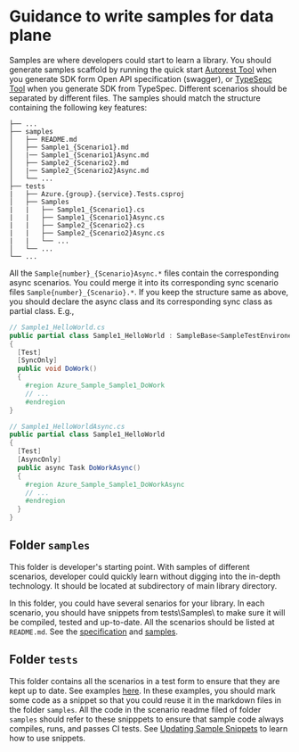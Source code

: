 # Guidance to write samples for data plane
Samples are where developers could start to learn a library. You should generate samples scaffold by running the quick start [Autorest Tool](https://github.com/Azure/azure-sdk-for-net/blob/main/doc/DataPlaneCodeGeneration/Autorest_DataPlane_Quickstart.md#create-starter-package) when you generate SDK form Open API specification (swagger), or [TypeSepc Tool](https://github.com/Azure/azure-sdk-for-net/blob/main/doc/DataPlaneCodeGeneration/AzureSDKPackage_Setup.md) when you generate SDK from TypeSpec. Different scenarios should be separated by different files. The samples should match the structure containing the following key features:
```
├── ...
├── samples
│   ├── README.md
│   ├── Sample1_{Scenario1}.md
│   |── Sample1_{Scenario1}Async.md
│   ├── Sample2_{Scenario2}.md
│   |── Sample2_{Scenario2}Async.md
│   └── ...
├── tests
|   ├── Azure.{group}.{service}.Tests.csproj
│   ├── Samples
|   |   ├── Sample1_{Scenario1}.cs
|   |   ├── Sample1_{Scenario1}Async.cs
|   |   ├── Sample2_{Scenario2}.cs
|   |   ├── Sample2_{Scenario2}Async.cs
|   |   └── ...
│   └── ...
└── ...
```
All the `Sample{number}_{Scenario}Async.*` files contain the corresponding async scenarios. You could merge it into its corresponding sync scenario files `Sample{number}_{Scenario}.*`. If you keep the structure same as above, you should declare the async class and its corresponding sync class as partial class. E.g.,
```C#
// Sample1_HelloWorld.cs
public partial class Sample1_HelloWorld : SampleBase<SampleTestEnvironent>
{
  [Test]
  [SyncOnly]
  public void DoWork()
  {
    #region Azure_Sample_Sample1_DoWork
    // ...
    #endregion
}

// Sample1_HelloWorldAsync.cs
public partial class Sample1_HelloWorld
{
  [Test]
  [AsyncOnly]
  public async Task DoWorkAsync()
  {
    #region Azure_Sample_Sample1_DoWorkAsync
    // ...
    #endregion
  }
}
```

## Folder `samples`
This folder is developer's starting point. With samples of different scenarios, developer could quickly learn without digging into the in-depth technology. It should be located at subdirectory of main library directory. 

In this folder, you could have several senarios for your library. In each scenario, you should have snippets from tests\Samples\ to make sure it will be compiled, tested and up-to-date. All the scenarios should be listed at `README.md`. See the [specification](https://azure.github.io/azure-sdk/dotnet_introduction.html#dotnet-samples) and [samples](https://github.com/Azure/azure-sdk-for-net/tree/main/sdk/template/Azure.Template/samples).

## Folder `tests`
This folder contains all the scenarios in a test form to ensure that they are kept up to date. See examples [here](https://github.com/Azure/azure-sdk-for-net/tree/main/sdk/template/Azure.Template/tests/Samples). In these examples, you should mark some code as a snippet so that you could reuse it in the markdown files in the folder `samples`. All the code in the scenario readme filed of folder `samples` should refer to these snipppets to ensure that sample code always compiles, runs, and passes CI tests. See [Updating Sample Snippets](https://github.com/Azure/azure-sdk-for-net/blob/main/CONTRIBUTING.md#updating-sample-snippets) to learn how to use snippets.